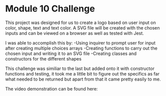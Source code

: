 # Module 10 Challenge

This project was designed for us to create a logo based on user input on color, shape, text and text color.
A SVG file will be created with the chosen inputs and can be viewed on a browser as well as tested with Jest.

I was able to accomplish this by:
    -Using inquirer to prompt user for input after creating multiple choices arrays
    -Creating functions to carry out the chosen input and writing it to an SVG file
    -Creating classes and constructors for the different shapes

This challenge was similiar to the last but added onto it with constructor functions and testing,
it took me a little bit to figure out the specifics as far what needed to be returned but apart from 
that it came pretty easily to me. 

The video demonstration can be found here: 